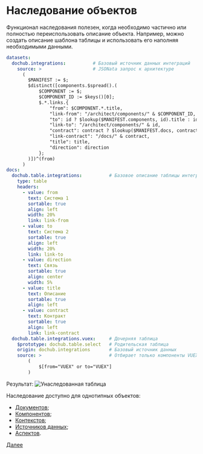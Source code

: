 # Наследование объектов

Функционал наследования полезен, когда необходимо частично или полностью переиспользовать 
описание объекта. Например, можно создать описание шаблона таблицы и использовать его
наполняя необходимыми данными. 

```yaml
datasets:
  dochub.integrations:          # Базовый источник данных интеграций
    source: >                   # JSONata запрос к архитектуре
      (
        $MANIFEST := $;
        $distinct([components.$spread().(
            $COMPONENT := $;
            $COMPONENT_ID := $keys()[0];
            $.*.links.{
                "from": $COMPONENT.*.title,
                "link-from": "/architect/components/" & $COMPONENT_ID,
                "to": id ? $lookup($MANIFEST.components, id).title : id,
                "link-to": "/architect/components/" & id,
                "contract": contract ? $lookup($MANIFEST.docs, contract).location : contract,
                "link-contract": "/docs/" & contract,
                "title": title,
                "direction": direction
            };
        )])^(from)
      )
docs:
  dochub.table.integrations:          # Базовое описание таблицы интеграций
    type: table
    headers:
      - value: from
        text: Система 1
        sortable: true
        align: left
        width: 20%
        link: link-from       
      - value: to
        text: Система 2
        sortable: true
        align: left
        width: 20%
        link: link-to
      - value: direction
        text: Связь
        sortable: true
        align: center
        width: 5%
      - value: title
        text: Описание
        sortable: true
        align: left
      - value: contract
        text: Контракт
        sortable: true
        align: left
        link: link-contract
  dochub.table.integrations.vuex:     # Дочерняя таблица
    $prototype: dochub.table.select   # Родительская таблица
    origin: dochub.integrations       # Базовый источник данных
    source: >                         # Отбирает только компоненты VUEX
        (
            $[from="VUEX" or to="VUEX"]
        )
```

Результат:
![Унаследованная таблица](@document/dochub.table.integrations.vuex)

Наследование доступно для однотипных объектов:
* [Документов](/docs/dochub.docs);
* [Компонентов](/docs/dochub.components);
* [Контекстов](/docs/dochub.contexts);
* [Источников данных](/docs/dochub.datasets);
* [Аспектов](/docs/dochub.aspects).

[Далее](/docs/dochub.rules)

